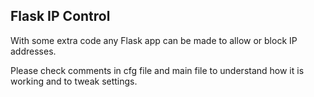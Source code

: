 ## Flask IP Control

With some extra code any Flask app can be made to allow
or block IP addresses.

Please check comments in cfg file and main file to understand how
it is working and to tweak settings.
